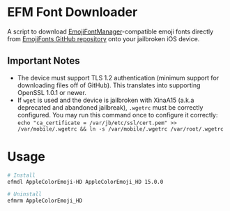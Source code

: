 # EFM Font Downloader

A script to download [EmojiFontManager](https://github.com/PoomSmart/EmojiFontManager)-compatible emoji fonts directly from [EmojiFonts GitHub repository](https://github.com/PoomSmart/EmojiFonts) onto your jailbroken iOS device.

## Important Notes

- The device must support TLS 1.2 authentication (minimum support for downloading files off of GitHub). This translates into supporting OpenSSL 1.0.1 or newer.
- If `wget` is used and the device is jailbroken with XinaA15 (a.k.a deprecated and abandoned jailbreak), `.wgetrc` must be correctly configured. You may run this command once to configure it correctly: `echo "ca_certificate = /var/jb/etc/ssl/cert.pem" >> /var/mobile/.wgetrc && ln -s /var/mobile/.wgetrc /var/root/.wgetrc`

# Usage

```bash
# Install
efmdl AppleColorEmoji-HD AppleColorEmoji_HD 15.0.0

# Uninstall
efmrm AppleColorEmoji_HD
```
